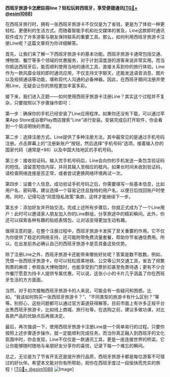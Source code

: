 **西班牙旅游卡怎麽註冊line？轻松玩转西班牙，享受便捷通讯[[TG💪+ @esim1088](https://t.me/s/esim1088)]**

在西班牙旅行时，拥有一张西班牙旅游卡不仅仅是为了省钱，更是为了体验一种更轻松、更便利的生活方式。而随着智能手机和社交媒体的普及，Line这款即时通讯软件成为了许多游客与朋友保持联系的重要工具。那么，如何利用西班牙旅游卡注册Line呢？这篇文章将为你详细解答。

首先，让我们来了解一下西班牙旅游卡的基本功能。西班牙旅游卡通常包括交通、博物馆、餐厅等多个领域的优惠服务，对于计划深度游的游客来说非常实用。而当你抵达西班牙后，能否顺利使用当地的通讯工具，直接关系到你的旅行体验。Line作为一款风靡全球的即时通讯应用，不仅支持文字聊天，还能发送语音消息、图片以及视频通话等功能，堪称现代人沟通的必备神器。因此，在西班牙期间注册并使用Line，无疑会让你的旅程更加丰富多彩。

接下来，我们进入正题——如何使用西班牙旅游卡注册Line？其实这个过程并不复杂，只要按照以下步骤操作即可：

第一步：确保你的手机已经安装了Line应用程序。如果你还没有下载，可以通过苹果App Store或谷歌Play商店搜索“Line”进行安装。安装完成后打开软件，你会看到一个简洁明快的界面。

第二步：选择注册方式。Line提供了多种注册方法，其中最常见的是通过手机号码注册。点击屏幕上的“注册新账户”按钮，然后选择“手机号码”选项。接着输入你的国家代码（通常是+86）以及中国大陆地区的手机号码。

第三步：接收验证码。输入完手机号码后，Line会向你的手机发送一条包含验证码的短信。请留意短信内容，并将其输入至相应的框内。如果长时间未收到验证码，请检查网络连接是否正常，或者尝试更换网络环境再试一次。

第四步：设置个人信息。成功验证手机号码之后，你需要填写一些基本信息，比如用户名、密码等。建议选择一个容易记住且独特的用户名，以便日后找回账户时使用。同时，记得勾选“同意隐私政策”条款，这样才能继续下一步。

第五步：添加好友并开始交流。完成上述所有步骤后，你就正式成为了一个Line用户！此时可以邀请家人朋友加入你的Line群组，分享旅途中的精彩瞬间。此外，你还可以探索各种有趣的贴纸表情包，让对话变得更加生动有趣。

值得注意的是，在整个注册过程中，西班牙旅游卡发挥了至关重要的作用。它不仅为你提供了稳定的网络支持，还可能附带免费流量套餐，帮助你节省通信费用。所以，在出发前务必确认自己的西班牙旅游卡是否具备这些优势。

除了注册Line之外，西班牙旅游卡还能带来哪些好处呢？答案是数不胜数。例如，凭借一张西班牙旅游卡，你可以轻松搭乘地铁、公交等公共交通工具，省去了频繁购票的麻烦；参观各大博物馆时，也能享受到门票折扣甚至免票待遇；更有不少合作餐厅愿意为持卡人提供专属优惠。可以说，这张小小的卡片几乎涵盖了你在西班牙生活的方方面面。

当然，对于初次接触西班牙旅游卡的人来说，可能会有一些疑问和困惑。比如，“我该如何购买一张西班牙旅游卡？”、“不同类型的旅游卡有什么区别？”等等。别担心，这些问题都可以通过官方渠道获得解答。目前市面上有许多正规平台出售西班牙旅游卡，比如线上商城、旅行社等。在选购之前，建议多做功课，对比各款产品的优缺点后再做决定。

最后，再次强调一下，使用西班牙旅游卡注册Line是一个简单易行的过程。只要你按照上述步骤逐步操作，就一定能顺利完成任务。而当你真正融入到西班牙的文化氛围中时，你会发现，Line不仅仅是一款通讯工具，更是一座连接世界的桥梁。它让你能够随时随地与亲朋好友分享你的喜悦，记录下每一个难忘的瞬间。

总之，无论是为了节省开支还是提升旅行品质，西班牙旅游卡都是每位游客不可错过的好伙伴。希望本文能对你有所帮助，祝你在西班牙度过一段愉快而充实的旅程！[[TG💪+ @esim1088](https://t.me/s/esim1088) ![Image](https://i.postimg.cc/4NQfJmqS/Snipaste-2025-05-13-00-14-12.png)]